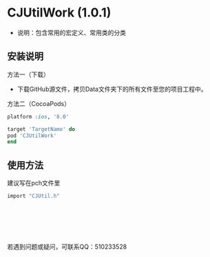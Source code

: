 # CJUtilWork (1.0.1)

- 说明：包含常用的宏定义、常用类的分类

## 安装说明

方法一（下载）</br>
- 下载GitHub源文件，拷贝Data文件夹下的所有文件至您的项目工程中。

方法二（CocoaPods）</br>
```ruby
platform :ios, '8.0'

target 'TargetName' do
pod 'CJUtilWork'
end
```

## 使用方法
建议写在pch文件里
```objective-c
import "CJUtil.h"
```
</br></br></br></br></br>
若遇到问题或疑问，可联系QQ：510233528
